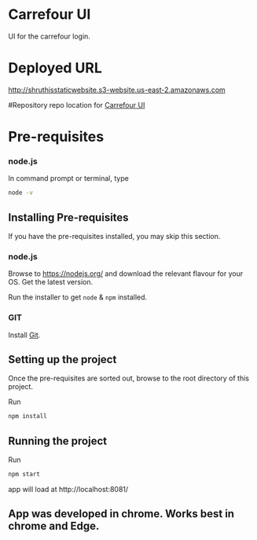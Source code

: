 # Carrefour UI
 UI for the carrefour login.
 
# Deployed URL
http://shruthisstaticwebsite.s3-website.us-east-2.amazonaws.com


#Repository 
repo location for [Carrefour UI](https://github.com/ShruthiJayaprakash/CarrefourUI)

# Pre-requisites

### node.js

In command prompt or terminal, type

```bash
node -v
```

## Installing Pre-requisites
If you have the pre-requisites installed, you may skip this section.

### node.js

Browse to https://nodejs.org/ and download the relevant flavour for your OS. Get the latest version.

Run the installer to get `node` & `npm` installed.

### GIT
Install [Git](https://git-scm.com/downloads).

## Setting up the project

Once the pre-requisites are sorted out, browse to the root directory of this project.

Run

```bash
npm install
```

## Running the project

Run

```bash
npm start
```

app will load at http://localhost:8081/

## App was developed in chrome. Works best in chrome and Edge.
